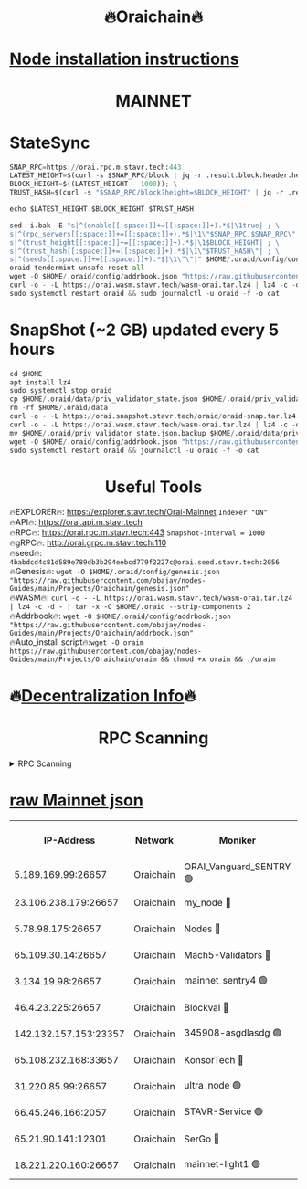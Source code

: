 <h1 align="center"> 🔥Oraichain🔥</h1>

[Node installation instructions](https://github.com/obajay/nodes-Guides/tree/main/Projects/Oraichain)
=
<h1 align="center"> MAINNET</h1>

# StateSync
```python
SNAP_RPC=https://orai.rpc.m.stavr.tech:443
LATEST_HEIGHT=$(curl -s $SNAP_RPC/block | jq -r .result.block.header.height); \
BLOCK_HEIGHT=$((LATEST_HEIGHT - 1000)); \
TRUST_HASH=$(curl -s "$SNAP_RPC/block?height=$BLOCK_HEIGHT" | jq -r .result.block_id.hash)

echo $LATEST_HEIGHT $BLOCK_HEIGHT $TRUST_HASH

sed -i.bak -E "s|^(enable[[:space:]]+=[[:space:]]+).*$|\1true| ; \
s|^(rpc_servers[[:space:]]+=[[:space:]]+).*$|\1\"$SNAP_RPC,$SNAP_RPC\"| ; \
s|^(trust_height[[:space:]]+=[[:space:]]+).*$|\1$BLOCK_HEIGHT| ; \
s|^(trust_hash[[:space:]]+=[[:space:]]+).*$|\1\"$TRUST_HASH\"| ; \
s|^(seeds[[:space:]]+=[[:space:]]+).*$|\1\"\"|" $HOME/.oraid/config/config.toml
oraid tendermint unsafe-reset-all
wget -O $HOME/.oraid/config/addrbook.json "https://raw.githubusercontent.com/obajay/nodes-Guides/main/Projects/Oraichain/addrbook.json"
curl -o - -L https://orai.wasm.stavr.tech/wasm-orai.tar.lz4 | lz4 -c -d - | tar -x -C $HOME/.oraid --strip-components 2
sudo systemctl restart oraid && sudo journalctl -u oraid -f -o cat
```
# SnapShot (~2 GB) updated every 5 hours
```python
cd $HOME
apt install lz4
sudo systemctl stop oraid
cp $HOME/.oraid/data/priv_validator_state.json $HOME/.oraid/priv_validator_state.json.backup
rm -rf $HOME/.oraid/data
curl -o - -L https://orai.snapshot.stavr.tech/oraid/oraid-snap.tar.lz4 | lz4 -c -d - | tar -x -C $HOME/.oraid --strip-components 2
curl -o - -L https://orai.wasm.stavr.tech/wasm-orai.tar.lz4 | lz4 -c -d - | tar -x -C $HOME/.oraid --strip-components 2
mv $HOME/.oraid/priv_validator_state.json.backup $HOME/.oraid/data/priv_validator_state.json
wget -O $HOME/.oraid/config/addrbook.json "https://raw.githubusercontent.com/obajay/nodes-Guides/main/Projects/Oraichain/addrbook.json"
sudo systemctl restart oraid && journalctl -u oraid -f -o cat
```

 <h1 align="center"> Useful Tools</h1>

🔥EXPLORER🔥:     https://explorer.stavr.tech/Orai-Mainnet        `Indexer "ON"` \
🔥API🔥:          https://orai.api.m.stavr.tech \
🔥RPC🔥:          https://orai.rpc.m.stavr.tech:443              `Snapshot-interval = 1000` \
🔥gRPC🔥:         http://orai.grpc.m.stavr.tech:110 \
🔥seed🔥:      `4babdcd4c81d589e789db3b294eebcd779f2227c@orai.seed.stavr.tech:2056` \
🔥Genesis🔥:   `wget -O $HOME/.oraid/config/genesis.json "https://raw.githubusercontent.com/obajay/nodes-Guides/main/Projects/Oraichain/genesis.json"` \
🔥WASM🔥:      `curl -o - -L https://orai.wasm.stavr.tech/wasm-orai.tar.lz4 | lz4 -c -d - | tar -x -C $HOME/.oraid --strip-components 2` \
🔥Addrbook🔥:  `wget -O $HOME/.oraid/config/addrbook.json "https://raw.githubusercontent.com/obajay/nodes-Guides/main/Projects/Oraichain/addrbook.json"` \
🔥Auto_install script🔥:`wget -O oraim https://raw.githubusercontent.com/obajay/nodes-Guides/main/Projects/Oraichain/oraim && chmod +x oraim && ./oraim`

🔥[Decentralization Info](https://github.com/obajay/StateSync-snapshots/tree/main/Projects/Oraichain/Decentralization)🔥
=
<h1 align="center"> RPC Scanning</h1>

<details>
<summary>RPC Scanning</summary>

<h2 align="center"> We scan nodes in real time every 4 hours. And we provide the final result of RPC endpoints.
We cannot influence the operation of these nodes in any way. </h2>


```python
If Voting Power is higher than 0 --> then the Node is a validator of the network and may be subject to attack and be a potential threat to the chain.
```
```python
We marked such validators with a red symbol
```

</details>

[raw Mainnet json](https://rpc-check.oraim.stavr.tech/oraim/rpc-oraim-result.json)
=


<table><tr><th>IP-Address</th><th>Network</th><th>Moniker</th><th>Latest Block Height</th><th>Earliest Block Height</th><th>Catching Up</th><th>Tx Index</th><th>Voting Power</th><th>Scan Time</th></tr><tr><td>5.189.169.99:26657</td><td>Oraichain</td><td>ORAI_Vanguard_SENTRY 🟢</td><td>15695606</td><td>0</td><td>False</td><td>on</td><td>0</td><td>2024-02-09T18:54:01.536613996UTC</td></tr><tr><td>23.106.238.179:26657</td><td>Oraichain</td><td>my_node 🔴</td><td>15695609</td><td>0</td><td>False</td><td>on</td><td>222987</td><td>2024-02-09T18:54:16.168901704UTC</td></tr><tr><td>5.78.98.175:26657</td><td>Oraichain</td><td>Nodes 🔴</td><td>15695610</td><td>0</td><td>False</td><td>off</td><td>164836</td><td>2024-02-09T18:54:24.176553632UTC</td></tr><tr><td>65.109.30.14:26657</td><td>Oraichain</td><td>Mach5-Validators 🔴</td><td>15695614</td><td>0</td><td>False</td><td>off</td><td>212</td><td>2024-02-09T18:54:44.896461005UTC</td></tr><tr><td>3.134.19.98:26657</td><td>Oraichain</td><td>mainnet_sentry4 🟢</td><td>15695610</td><td>1</td><td>False</td><td>on</td><td>0</td><td>2024-02-09T18:54:21.200931197UTC</td></tr><tr><td>46.4.23.225:26657</td><td>Oraichain</td><td>Blockval 🔴</td><td>15695615</td><td>10774049</td><td>False</td><td>off</td><td>279399</td><td>2024-02-09T18:54:49.545955614UTC</td></tr><tr><td>142.132.157.153:23357</td><td>Oraichain</td><td>345908-asgdlasdg 🟢</td><td>15695609</td><td>11956426</td><td>False</td><td>on</td><td>0</td><td>2024-02-09T18:54:20.536743326UTC</td></tr><tr><td>65.108.232.168:33657</td><td>Oraichain</td><td>KonsorTech 🔴</td><td>15695605</td><td>14344801</td><td>False</td><td>off</td><td>50315</td><td>2024-02-09T18:53:56.951132455UTC</td></tr><tr><td>31.220.85.99:26657</td><td>Oraichain</td><td>ultra_node 🟢</td><td>15695614</td><td>15360001</td><td>False</td><td>off</td><td>0</td><td>2024-02-09T18:54:47.222990049UTC</td></tr><tr><td>66.45.246.166:2057</td><td>Oraichain</td><td>STAVR-Service 🟢</td><td>15695613</td><td>15529201</td><td>False</td><td>on</td><td>0</td><td>2024-02-09T18:54:42.325184399UTC</td></tr><tr><td>65.21.90.141:12301</td><td>Oraichain</td><td>SerGo 🔴</td><td>15695612</td><td>15595612</td><td>False</td><td>off</td><td>1</td><td>2024-02-09T18:54:37.520138362UTC</td></tr><tr><td>18.221.220.160:26657</td><td>Oraichain</td><td>mainnet-light1 🟢</td><td>15695611</td><td>15643601</td><td>False</td><td>on</td><td>0</td><td>2024-02-09T18:54:31.023722379UTC</td></tr></table>

